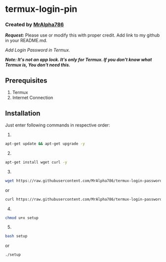 # termux-login-pin
### Created by [MrAlpha786](https://github.com/MrAlpha786)
***Request:*** Please use or modify this with proper credit. Add link to my github in your README.md.

_Add Login Password in Termux._

***Note: It's not an app lock. It's only for Termux.
      If you don't know what Termux is, You don't need this.***

## Prerequisites
1. Termux
2. Internet Connection

## Installation

Just enter following commands in respective order:

1.
```bash
apt-get update && apt-get upgrade -y
```
2.
```bash
apt-get install wget curl -y
```
3.
```bash
wget https://raw.githubusercontent.com/MrAlpha786/termux-login-password/master/setup
```
or
```bash
curl https://raw.githubusercontent.com/MrAlpha786/termux-login-password/master/setup > setup
```
4.  
```bash
chmod u+x setup
```
5.
```bash
bash setup
```
or
```bash
./setup
```
